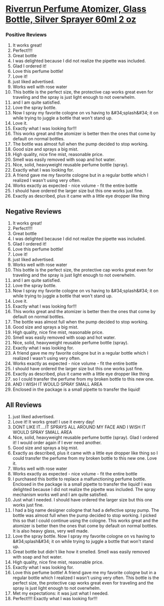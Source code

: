 # [Riverrun Perfume Atomizer, Glass Bottle, Silver Sprayer 60ml 2 oz](https://products.checkmycream.com/products/Riverrun-Perfume-Atomizer-Glass-Bottle-Silver-Sprayer-60ml-2-oz.html)

### Positive Reviews

<ol>
      <li>It works great!</li>
      <li>Perfect!!!!  </li>
      <li>Great bottle</li>
      <li>I was delighted because I did not realize the pipette was included.</li>
      <li>Glad I ordered it!  </li>
      <li>Love this perfume bottle!  </li>
      <li>Love it!</li>
      <li>just liked advertised.</li>
      <li>Works well with rose water</li>
      <li>This bottle is the perfect size, the protective cap works great even for traveling and the spray is just light enough to not overwhelm.</li>
      <li>and I am quite satisfied.</li>
      <li>Love the spray bottle.  </li>
      <li>Now I spray my favorite cologne on vs having to &amp;#34;splash&amp;#34; it on while trying to juggle a bottle that won&#x27;t stand up.</li>
      <li>Love it.</li>
      <li>Exactly what I was looking for!!!</li>
      <li>This works great and the atomizer is better then the ones that come by default on normal bottles.  </li>
      <li>The bottle was almost full when the pump decided to stop working.  </li>
      <li>Good size and sprays a big mist.</li>
      <li>High quality, nice fine mist, reasonable price.</li>
      <li>Smell was easily removed with soap and hot water.</li>
      <li>Nice, solid, heavyweight reusable perfume bottle (spray).</li>
      <li>Exactly what I was looking for.</li>
      <li>A friend gave me my favorite cologne but in a regular bottle which I realized I wasn&#x27;t using very often.  </li>
      <li>Works exactly as expected - nice volume - fit the entire bottle</li>
      <li>I should have ordered the larger size but this one works just fine.</li>
      <li>Exactly as described, plus it came with a little eye dropper like thing</li>
</ol>


<h2>Negative Reviews</h2>
<ol>
<li> It works great!</li>
<li> Perfect!!!!  </li>
<li> Great bottle</li>
<li> I was delighted because I did not realize the pipette was included.</li>
<li> Glad I ordered it!  </li>
<li> Love this perfume bottle!  </li>
<li> Love it!</li>
<li> just liked advertised.</li>
<li> Works well with rose water</li>
<li> This bottle is the perfect size, the protective cap works great even for traveling and the spray is just light enough to not overwhelm.</li>
<li> and I am quite satisfied.</li>
<li> Love the spray bottle.  </li>
<li> Now I spray my favorite cologne on vs having to &amp;#34;splash&amp;#34; it on while trying to juggle a bottle that won&#x27;t stand up.</li>
<li> Love it.</li>
<li> Exactly what I was looking for!!!</li>
<li> This works great and the atomizer is better then the ones that come by default on normal bottles.  </li>
<li> The bottle was almost full when the pump decided to stop working.  </li>
<li> Good size and sprays a big mist.</li>
<li> High quality, nice fine mist, reasonable price.</li>
<li> Smell was easily removed with soap and hot water.</li>
<li> Nice, solid, heavyweight reusable perfume bottle (spray).</li>
<li> Exactly what I was looking for.</li>
<li> A friend gave me my favorite cologne but in a regular bottle which I realized I wasn&#x27;t using very often.  </li>
<li> Works exactly as expected - nice volume - fit the entire bottle</li>
<li> I should have ordered the larger size but this one works just fine.</li>
<li> Exactly as described, plus it came with a little eye dropper like thing</li>
<li> so I could transfer the perfume from my broken bottle to this new one.  </li>
<li> AND I WISH IT WOULD SPRAY SMALL AREA</li>
<li> Enclosed in the package is a small pipette to transfer the liquid!</li>
</ol>

<h2>All Reviews</h2>

<ol>
    <li> just liked advertised.</li>
    <li> Love it! It works great! I use it every day!</li>
    <li> DONT LIKE IT....IT SPRAYS ALL AROUND MY FACE AND I WISH IT WOULD SPRAY SMALL AREA</li>
    <li> Nice, solid, heavyweight reusable perfume bottle (spray). Glad I ordered it!  I would order again if I ever need another.</li>
    <li> Good size and sprays a big mist.</li>
    <li> Exactly as described, plus it came with a little eye dropper like thing so I could transfer the perfume from my broken bottle to this new one.  Love it.</li>
    <li> Works well with rose water</li>
    <li> Works exactly as expected - nice volume - fit the entire bottle</li>
    <li> I purchased this bottle to replace a malfunctioning perfume bottle. Enclosed in the package is a small pipette to transfer the liquid! I was delighted because I did not realize the pipette was included. The spray mechanism works well and I am quite satisfied.</li>
    <li> Just what I needed. I should have ordered the larger size but this one works just fine.</li>
    <li> I had a big name designer cologne that had a defective spray pump.  The bottle was almost full when the pump decided to stop working.  I picked this so that I could continue using the cologne.  This works great and the atomizer is better then the ones that come by default on normal bottles.  It is also heavy glass, very well made.</li>
    <li> Love the spray bottle.  Now I spray my favorite cologne on vs having to &amp;#34;splash&amp;#34; it on while trying to juggle a bottle that won&#x27;t stand up.</li>
    <li> Great bottle but didn&#x27;t like how it smelled. Smell was easily removed with soap and hot water.</li>
    <li> High quality, nice fine mist, reasonable price.</li>
    <li> Exactly what I was looking for.</li>
    <li> Love this perfume bottle!  A friend gave me my favorite cologne but in a regular bottle which I realized I wasn&#x27;t using very often.  This bottle is the perfect size, the protective cap works great even for traveling and the spray is just light enough to not overwhelm.</li>
    <li> Met my expectations: it was just what I needed.</li>
    <li> Perfect!!!!  Exactly what I was looking for!!!</li>
</ol>





